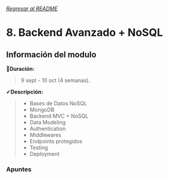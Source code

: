 [*Regresar al README*](https://github.com/PJDev1/mi-block-de-notas/blob/9db1b0dc654ab4e677f598840ebf67b6a9d81a5b/README.md)

# 8. Backend Avanzado + NoSQL

## Información del modulo

📅**Duración:** 
> 9 sept - 10 oct (4 semanas).

✔**Descripción:**
> - Bases de Datos NoSQL
> - MongoDB
> - Backend MVC + NoSQL
> - Data Modeling
> - Authentication
> - Middlewares
> - Endpoints protegidos
> - Testing
> - Deployment

### Apuntes 
